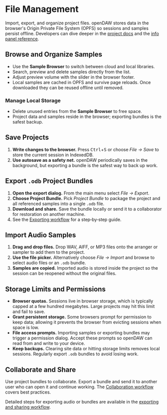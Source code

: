 # File Management

Import, export, and organize project files. openDAW stores data in the
browser's Origin Private File System (OPFS) so sessions and samples persist
offline. Developers can dive deeper in the
[project docs](../../docs-dev/projects/overview.md) and the
[info panel reference](../../docs-dev/ui/info-panel/overview.md).

## Browse and Organize Samples

- Use the **Sample Browser** to switch between cloud and local libraries.
- Search, preview and delete samples directly from the list.
- Adjust preview volume with the slider in the browser footer.
- Local samples are cached in OPFS and survive page reloads.
  Once downloaded they can be reused offline until removed.

### Manage Local Storage

- Delete unused entries from the **Sample Browser** to free space.
- Project data and samples reside in the browser; exporting bundles is the
  safest backup.

## Save Projects

1. **Write changes to the browser.** Press <kbd>Ctrl</kbd>+<kbd>S</kbd> or choose
   _File → Save_ to store the current session in IndexedDB.
2. **Use autosave as a safety net.** openDAW periodically saves in the
   background, but exporting a bundle is the safest way to back up work.

## Export `.odb` Project Bundles

1. **Open the export dialog.** From the main menu select _File → Export_.
2. **Choose Project Bundle.** Pick _Project Bundle_ to package the project and
   all referenced samples into a single `.odb` file.
3. **Download and share.** Save the bundle locally or send it to a
   collaborator for restoration on another machine.
4. See the [Exporting workflow](../workflows/exporting.md) for a step‑by‑step guide.

## Import Audio Samples

1. **Drag and drop files.** Drop WAV, AIFF, or MP3 files onto the arranger or
   sampler to add them to the project.
2. **Use the file picker.** Alternatively choose _File → Import_ and browse to
   select audio files or an `.odb` bundle.
3. **Samples are copied.** Imported audio is stored inside the project so the
   session can be reopened without the original files.

## Storage Limits and Permissions

- **Browser quotas.** Sessions live in browser storage, which is typically
  capped at a few hundred megabytes. Large projects may hit this limit and fail
  to save.
- **Grant persistent storage.** Some browsers prompt for permission to keep
  data; allowing it prevents the browser from evicting sessions when space is
  low.
- **File access prompts.** Importing samples or exporting bundles may trigger a
  permission dialog. Accept these prompts so openDAW can read from and write to
  your device.
- **Keep backups.** Clearing site data or hitting storage limits removes local
  sessions. Regularly export `.odb` bundles to avoid losing work.

## Collaborate and Share

Use project bundles to collaborate. Export a bundle and send it to another
user who can open it and continue working. The
[Collaboration workflow](../workflows/collaboration.md) covers best
practices.

Detailed steps for exporting audio or bundles are available in the
[exporting and sharing workflow](../workflows/exporting-and-sharing.md).
